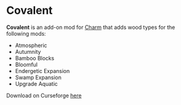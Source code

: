 # Covalent

**Covalent** is an add-on mod for [Charm](https://www.curseforge.com/minecraft/mc-mods/charm) that adds wood types for the following mods:

* Atmospheric
* Autumnity
* Bamboo Blocks
* Bloomful
* Endergetic Expansion
* Swamp Expansion
* Upgrade Aquatic

Download on Curseforge [here](https://www.curseforge.com/minecraft/mc-mods/covalent)